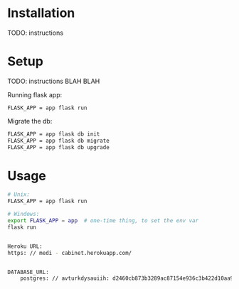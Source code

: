 # Installation

TODO: instructions

# Setup

TODO: instructions BLAH BLAH

Running flask app:
```
FLASK_APP = app flask run
```

Migrate the db:

```sh
FLASK_APP = app flask db init
FLASK_APP = app flask db migrate
FLASK_APP = app flask db upgrade
```

# Usage

```sh
# Unix:
FLASK_APP = app flask run

# Windows:
export FLASK_APP = app  # one-time thing, to set the env var
flask run


Heroku URL:
https: // medi - cabinet.herokuapp.com/


DATABASE_URL:
    postgres: // avturkdysauiih: d2460cb873b3289ac87154e936c3b422d10aa98790d998999eb463f3f05517b3@ec2 - 52 - 6 - 143 - 153.compute - 1.amazonaws.com: 5432 / d5eip10rjrf4t1

```

